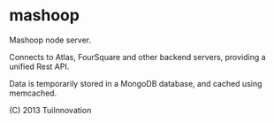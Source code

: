 mashoop
=======

Mashoop node server.

Connects to Atlas, FourSquare and other backend servers,
providing a unified Rest API.

Data is temporarily stored in a MongoDB database, and cached using memcached.

(C) 2013 TuiInnovation

